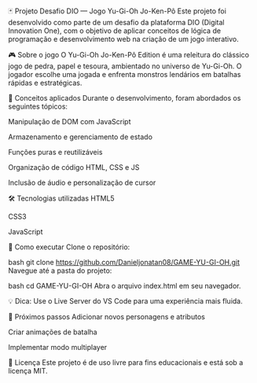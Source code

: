 🃏 Projeto Desafio DIO — Jogo Yu-Gi-Oh Jo-Ken-Pô
Este projeto foi desenvolvido como parte de um desafio da plataforma DIO (Digital Innovation One), com o objetivo de aplicar conceitos de lógica de programação e desenvolvimento web na criação de um jogo interativo.

🎮 Sobre o jogo
O Yu-Gi-Oh Jo-Ken-Pô Edition é uma releitura do clássico jogo de pedra, papel e tesoura, ambientado no universo de Yu-Gi-Oh. O jogador escolhe uma jogada e enfrenta monstros lendários em batalhas rápidas e estratégicas.

🧠 Conceitos aplicados
Durante o desenvolvimento, foram abordados os seguintes tópicos:

Manipulação de DOM com JavaScript

Armazenamento e gerenciamento de estado

Funções puras e reutilizáveis

Organização de código HTML, CSS e JS

Inclusão de áudio e personalização de cursor

🛠️ Tecnologias utilizadas
HTML5

CSS3

JavaScript

🚀 Como executar
Clone o repositório:

bash
git clone https://github.com/Danieljonatan08/GAME-YU-GI-OH.git
Navegue até a pasta do projeto:

bash
cd GAME-YU-GI-OH
Abra o arquivo index.html em seu navegador.

💡 Dica: Use o Live Server do VS Code para uma experiência mais fluida.

📌 Próximos passos
Adicionar novos personagens e atributos

Criar animações de batalha

Implementar modo multiplayer

📄 Licença
Este projeto é de uso livre para fins educacionais e está sob a licença MIT.
